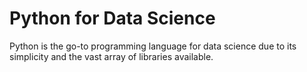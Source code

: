 # Python for Data Science

Python is the go-to programming language for data science due to its simplicity and the vast array of libraries available.
